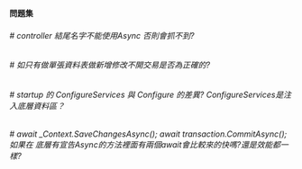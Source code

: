 **問題集**
###### # controller 結尾名字不能使用Async 否則會抓不到?
###### # 如只有做單張資料表做新增修改不開交易是否為正確的?
###### # startup 的 ConfigureServices 與 Configure 的差異? ConfigureServices是注入底層資料區？
###### #  await _Context.SaveChangesAsync(); await transaction.CommitAsync();如果在           底層有宣告Async的方法裡面有兩個await會比較來的快嗎?還是效能都一樣?


